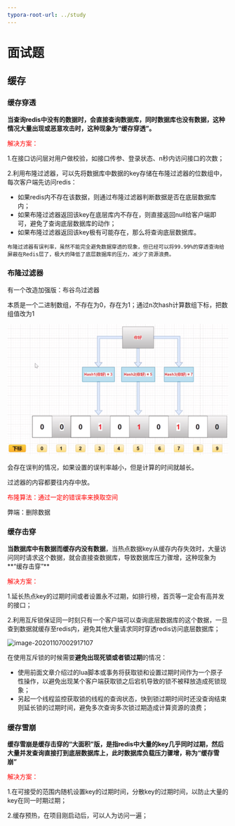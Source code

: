 ```yaml
---
typora-root-url: ../study
---
```


# 面试题

## 缓存

### 缓存穿透

**当查询redis中没有的数据时，会直接查询数据库，同时数据库也没有数据，这种情况大量出现或恶意攻击时，这种现象为“缓存穿透”。**

<font color="red">解决方案：</font>

1.在接口访问层对用户做校验，如接口传参、登录状态、n秒内访问接口的次数；

2.利用布隆过滤器，可以先将数据库中数据的key存储在布隆过滤器的位数组中，每次客户端先访问redis：

* 如果redis内不存在该数据，则通过布隆过滤器判断数据是否在底层数据库内；
* 如果布隆过滤器返回该key在底层库内不存在，则直接返回null给客户端即可，避免了查询底层数据库的动作；
* 如果布隆过滤器返回该key极有可能存在，那么将查询底层数据库。

```
布隆过滤器有误判率，虽然不能完全避免数据穿透的现象，但已经可以将99.99%的穿透查询给屏蔽在Redis层了，极大的降低了底层数据库的压力，减少了资源浪费。
```

### 布隆过滤器

有一个改造加强版：布谷鸟过滤器

本质是一个二进制数组，不存在为0，存在为1；通过n次hash计算数组下标，把数组值改为1

![image-20210206102457200](/interview_img/image-20210206102457200.png)

会存在误判的情况，如果设置的误判率越小，但是计算的时间就越长。

过滤器的内容都要往内存中放。

<font color="red">布隆算法：通过一定的错误率来换取空间</font>

弊端：删除数据

### 缓存击穿

**当数据库中有数据而缓存内没有数据**，当热点数据key从缓存内存失效时，大量访问同时请求这个数据，就会直接查数据库，导致数据库压力骤增，这种现象为**“缓存击穿”**

<font color="red">解决方案：</font>

1.延长热点key的过期时间或者设置永不过期，如排行榜，首页等一定会有高并发的接口；

2.利用互斥锁保证同一时刻只有一个客户端可以查询底层数据库的这个数据，一旦查到数据就缓存至redis内，避免其他大量请求同时穿透redis访问底层数据库；

![image-20201107002917107](/Users/liuzhidong/Documents/md/study/redis_images/image-20201107002917107.png)

在使用互斥锁的时候需要**避免出现死锁或者锁过期**的情况：

- 使用前面文章介绍过的lua脚本或事务将获取锁和设置过期时间作为一个原子性操作，以避免出现某个客户端获取锁之后宕机导致的锁不被释放造成死锁现象；
- 另起一个线程监控获取锁的线程的查询状态，快到锁过期时间时还没查询结束则延长锁的过期时间，避免多次查询多次锁过期造成计算资源的浪费；

### 缓存雪崩

**缓存雪崩是缓存击穿的“大面积”版，是指redis中大量的key几乎同时过期，然后大量并发查询直接打到底层数据库上，此时数据库负载压力骤增，称为“缓存雪崩”**

<font color="red">解决方案：</font>

1.在可接受的范围内随机设置key的过期时间，分散key的过期时间，以防止大量的key在同一时期过期；

2.缓存预热，在项目刚启动后，可以人为访问一遍；